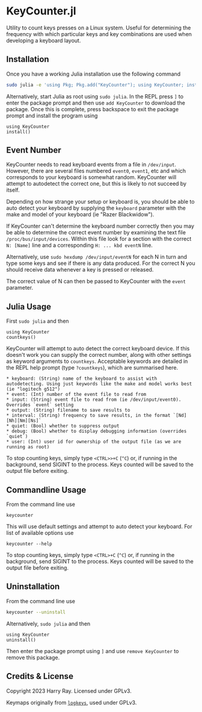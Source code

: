 # KeyCounter.jl

Utility to count keys presses on a Linux system. Useful for determining the frequency with which particular keys and key combinations are used when developing a keyboard layout.

## Installation

Once you have a working Julia installation use the following command
```bash
sudo julia -e 'using Pkg; Pkg.add("KeyCounter"); using KeyCounter; install()'
```

Alternatively, start Julia as root using `sudo julia`. In the REPL press `]` to enter the package prompt and then use `add KeyCounter` to download the package. Once this is complete, press backspace to exit the package prompt and install the program using
```julia-repl
using KeyCounter
install()
```

## Event Number

KeyCounter needs to read keyboard events from a file in `/dev/input`. However, there are several files numbered `event0`, `event1`, etc and which corresponds to your keyboard is somewhat random. KeyCounter will attempt to autodetect the correct one, but this is likely to not succeed by itself.

Depending on how strange your setup or keyboard is, you should be able to auto detect your keyboard by supplying the `keyboard` parameter with the make and model of your keyboard (ie "Razer Blackwidow").

If KeyCounter can't determine the keyboard number correctly then you may be able to determine the correct event number by examining the text file `/proc/bus/input/devices`. Within this file look for a section with the correct `N: [Name]` line and a corresponding `H: ... kbd eventN` line.

Alternatively, use `sudo hexdump /dev/input/eventN` for each N in turn and type some keys and see if there is any data produced. For the correct N you should receive data whenever a key is pressed or released.

The correct value of N can then be passed to KeyCounter with the `event` parameter.

## Julia Usage

First `sudo julia` and then
```julia-repl
using KeyCounter
countkeys()
```
KeyCounter will attempt to auto detect the correct keyboard device. If this doesn't work you can supply the correct number, along with other settings as keyword arguments to `countkeys`. Acceptable keywords are detailed in the REPL help prompt (type `?countkeys`), which are summarised here.

    * keyboard: (String) name of the keyboard to assist with autodetecting. Using just keywords like the make and model works best (ie "logitech g512")
    * event: (Int) number of the event file to read from
    * input: (String) event file to read from (ie /dev/input/event0). Overrides `event` setting
    * output: (String) filename to save results to
    * interval: (String) frequency to save results, in the format `[Nd][Nh][Nm][Ns]`
    * quiet: (Bool) whether to suppress output
    * debug: (Bool) whether to display debugging information (overrides `quiet`)
    * user: (Int) user id for ownership of the output file (as we are running as root)

To stop counting keys, simply type `<CTRL>>+C` (`^C`) or, if running in the background, send SIGINT to the process. Keys counted will be saved to the output file before exiting.

## Commandline Usage

From the command line use
```
keycounter
```
This will use default settings and attempt to auto detect your keyboard. For list of available options use
```
keycounter --help
```
To stop counting keys, simply type `<CTRL>+C` (`^C`) or, if running in the background, send SIGINT to the process. Keys counted will be saved to the output file before exiting.

## Uninstallation

From the command line use
```bash
keycounter --uninstall
```

Alternatively, `sudo julia` and then
```julia-repl
using KeyCounter
uninstall()
```
Then enter the package prompt using `]` and use `remove KeyCounter` to remove this package.

## Credits & License

Copyright 2023 Harry Ray. Licensed under GPLv3.

Keymaps originally from [`logkeys`](https://github.com/kernc/logkeys), used under GPLv3.
